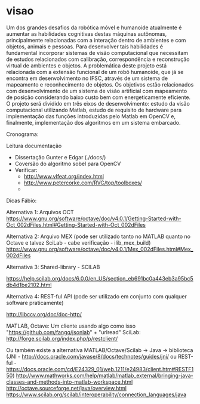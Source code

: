 # visao

Um dos grandes desafios da robótica móvel e humanoide atualmente é aumentar as habilidades cognitivas destas máquinas autônomas, principalmente relacionadas com a interação dentro de ambientes e com objetos, animais e pessoas. Para desenvolver tais habilidades é fundamental incorporar sistemas de visão computacional que necessitam de estudos relacionados com calibração, correspondência e reconstrução  virtual de ambientes e objetos.
A problemática deste projeto está relacionada com a extensão funcional de um robô humanoide, que já se encontra em desenvolvimento no IFSC, através de um sistema de mapeamento e reconhecimento de objetos. Os objetivos estão relacionados com desenvolvimento de um sistema de visão artificial com mapeamento de posição considerando baixo custo bem com energeticamente eficiente.
O projeto será dividido em três eixos de desenvolvimento: estudo da visão computacional utilizando Matlab, estudo de requisito de hardware para implementação das funções introduzidas pelo Matlab em OpenCV e, finalmente, implementação dos algoritmos em um sistema embarcado.

Cronograma:

Leitura documentação
 - Dissertação Gunter e Edgar (./docs/)
 - Coversão do algoritmo sobel para OpenCV
 - Verificar:
   - http://www.vlfeat.org/index.html
   - http://www.petercorke.com/RVC/top/toolboxes/
   - 
   
Dicas Fábio:

Alternativa 1: Arquivos OCT 
https://www.gnu.org/software/octave/doc/v4.0.1/Getting-Started-with-Oct_002dFiles.html#Getting-Started-with-Oct_002dFiles

Alternativa 2: Arquivo MEX (pode ser utilizado tanto no MATLAB quanto no Octave e talvez SciLab - cabe verificação - ilib_mex_build)
https://www.gnu.org/software/octave/doc/v4.0.1/Mex_002dFiles.html#Mex_002dFiles

Alternativa 3: Shared-library - SCILAB

https://help.scilab.org/docs/6.0.0/en_US/section_eb691bc0a443eb3a95bc5db4d1be2102.html

Alternativa 4: REST-ful API (pode ser utilizado em conjunto com qualquer software praticamente)

http://libccv.org/doc/doc-http/

MATLAB, Octave: Um cliente usando algo como isso "https://github.com/fangq/jsonlab" + "urlread"
SciLab: http://forge.scilab.org/index.php/p/restclient/

Ou também existe a alternativa MATLAB/Octave/Scilab -> Java -> biblioteca (JNI - http://docs.oracle.com/javase/8/docs/technotes/guides/jni/ ou REST-ful - https://docs.oracle.com/cd/E24329_01/web.1211/e24983/client.htm#RESTF150)
http://www.mathworks.com/help/matlab/matlab_external/bringing-java-classes-and-methods-into-matlab-workspace.html
http://octave.sourceforge.net/java/overview.html
https://www.scilab.org/scilab/interoperability/connection_languages/java
